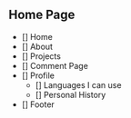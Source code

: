 ## Home Page

- [] Home
- [] About
- [] Projects
- [] Comment Page
- [] Profile
    * [] Languages I can use
    * [] Personal History
- [] Footer
